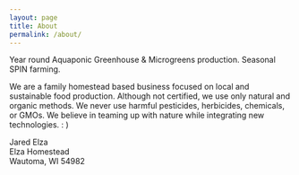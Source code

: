 ```yaml
---
layout: page
title: About
permalink: /about/
---
```

Year round Aquaponic Greenhouse & Microgreens production. Seasonal SPIN farming.
<br>

We are a family homestead based business focused on local and sustainable food production. Although not certified, we use only natural and organic methods. We never use harmful pesticides, herbicides, chemicals, or GMOs. We believe in teaming up with nature while integrating new technologies. : ) 
<br>

Jared Elza  
Elza Homestead  
Wautoma, WI 54982  
